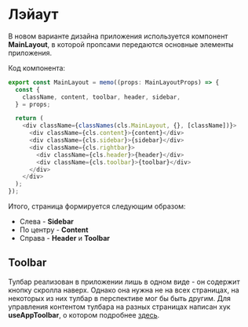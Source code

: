 # Лэйаут

В новом варианте дизайна приложения используется компонент **MainLayout**, в которой пропсами передаются основные элементы приложения.

Код компонента:
``` js
export const MainLayout = memo((props: MainLayoutProps) => {
  const {
    className, content, toolbar, header, sidebar,
  } = props;

  return (
    <div className={classNames(cls.MainLayout, {}, [className])}>
      <div className={cls.content}>{content}</div>
      <div className={cls.sidebar}>{sidebar}</div>
      <div className={cls.rightbar}>
        <div className={cls.header}>{header}</div>
        <div className={cls.toolbar}>{toolbar}</div>
      </div>
    </div>
  );
});
```

Итого, страница формируется следующим образом:
* Слева - **Sidebar**
* По центру - **Content**
* Справа - **Header** и **Toolbar**

## Toolbar
Тулбар реализован в приложении лишь в одном виде - он содержит кнопку скролла наверх. Однако она нужна не на всех страницах, на некоторых из них тулбар в перспективе мог бы быть другим. Для управления контентом тулбара на разных страницах написан хук 
**useAppToolbar**, о котором подробнее [здесь](/functions/#useapptoolbar).